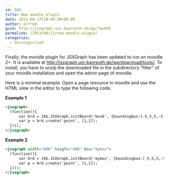 ```yaml
---
id: 845
title: New moodle plugin
date: 2013-08-13T10:04:58+00:00
author: alfred
guid: http://jsxgraph.uni-bayreuth.de/wp/?p=845
permalink: /2013/08/13/new-moodle-plugin/
categories:
  - Uncategorized
---
```

Finally, the moodle plugin for JSXGraph has been updated to run on moodle 2+. It is available at <a href="http://jsxgraph.uni-bayreuth.de/wp/download/tools/" target="_blank">http://jsxgraph.uni-bayreuth.de/wp/download/tools/</a>. To install, you have to unzip the downloaded file in the subdirectory &#8220;filter&#8221; of your moodle installation and open the admin page of moodle.

Here is a minimal example: Open a page resource in moodle and use the HTML view in the editor to type the following code.

**Example 1**
 
```html
<jsxgraph>
  (function(){ 
      var brd = JXG.JSXGraph.initBoard('box0', {boundingbox:[-5,5,5,-5], axis:true});
      var p = brd.create('point', [1,2]);
  })();
</jsxgraph>
```

**Example 2**

```html
<jsxgraph width="600" height="400" box="mybox">
  (function(){ 
      var brd = JXG.JSXGraph.initBoard('mybox', {boundingbox:[-5,5,5,-5], axis:true});
      var p = brd.create('point', [1,2]);
  })();
</jsxgraph>
```